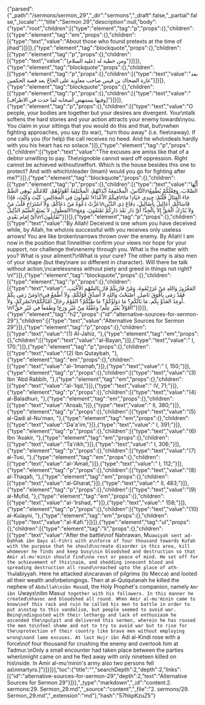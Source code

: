 {"parsed":{"_path":"/sermons/sermon_29","_dir":"sermons","_draft":false,"_partial":false,"_locale":"","title":"Sermon 29","description":null,"body":{"type":"root","children":[{"type":"element","tag":"p","props":{},"children":[{"type":"element","tag":"em","props":{},"children":[{"type":"text","value":"About those who found pretexts at the time of jihad"}]}]},{"type":"element","tag":"blockquote","props":{},"children":[{"type":"element","tag":"p","props":{},"children":[{"type":"text","value":"ومن خطبة له (عليه السلام)"}]}]},{"type":"element","tag":"blockquote","props":{},"children":[{"type":"element","tag":"p","props":{},"children":[{"type":"text","value":"بعد غارة الضحاك بن قيس صاحب معاوية على الحاجّ بعد قصة الحكمين"}]}]},{"type":"element","tag":"blockquote","props":{},"children":[{"type":"element","tag":"p","props":{},"children":[{"type":"text","value":"[وفيها يستنهض أصحابه لما حدث في الاطراف]"}]}]},{"type":"element","tag":"p","props":{},"children":[{"type":"text","value":"O people, your bodies are together but your desires are divergent. Your\ntalk softens the hard stones and your action attracts your enemy towards\nyou. You claim in your sittings that you would do this and that, but\nwhen fighting approaches, you say (to war), \"turn thou away\" (i.e. flee\naway). If one calls you (for help) the call receives no heed. And he who\ndeals hardly with you his heart has no solace."}]},{"type":"element","tag":"p","props":{},"children":[{"type":"text","value":"The excuses are amiss like that of a debtor unwilling to pay. The\nignoble cannot ward off oppression. Right cannot be achieved without\neffort. Which is the house besides this one to protect? And with which\nleader (Imam) would you go for fighting after me?"}]},{"type":"element","tag":"blockquote","props":{},"children":[{"type":"element","tag":"p","props":{},"children":[{"type":"text","value":"أَيُّهَا النَّاسُ، الْمجْتَمِعَةُ أبْدَانُهُمْ، الُمخْتَلِفَةُ أهْوَاؤُهُمْ، كَلامُكُم يُوهِي الصُّمَّ\nالصِّلابَ، وَفِعْلُكُمْ يُطْمِعُ فِيكُمُ الاْعْدَاءَ! تَقُولُونَ فِي الَمجَالِسِ: كَيْتَ وَكَيْتَ، فَإذَا\nجَاءَ الْقِتَالُ قُلْتُمْ: حِيدِي حَيَادِ! مَا عَزَّتْ دَعْوَةُ مَنْ دَعَاكُمْ، وَلاَ اسْتَرَاحَ قَلْبُ مَنْ\nقَاسَاكُمْ، أَعَالِيلُ بِأَضَالِيلَ، دِفَاعَ ذِي الدَّيْنِ المَطُولِ، لاَ يَمنَعُ الضَّيْمَ الذَّلِيلُ!\nوَلاَ يُدْرَكُ الْحَقُّ إِلاَ بِالْجِدِّ! أَيَّ دَار بَعْدَ دَارِكُمْ تَمْنَعُونَ، وَمَعَ أَىِّ إِمَام بَعْدِي\nتُقَاتِلُونَ؟"}]}]},{"type":"element","tag":"p","props":{},"children":[{"type":"text","value":"By Allah! Deceived is one whom you have deceived while, by Allah, he who\nis successful with you receives only useless arrows! You are like broken\narrows thrown over the enemy. By Allah! I am now in the position that I\nneither confirm your views nor hope for your support, nor challenge the\nenemy through you. What is the matter with you? What is your ailment?\nWhat is your cure? The other party is also men of your shape (but they\nare so different in character). Will there be talk without action,\ncarelessness without piety and greed in things not right?\n!"}]},{"type":"element","tag":"blockquote","props":{},"children":[{"type":"element","tag":"p","props":{},"children":[{"type":"text","value":"المَغْرُورُ وَاللهِ مَنْ غَرَرْتُمُوهُ، وَمْنْ فَازَبِكُمْ فَازَ بَالسَّهْمِ الاْخْيَبِ، وَمَنْ رَمَى بِكُمْ\nفَقَدْ رَمَى بِأَفْوَقَ نَاصِل. أَصْبَحْتُ وَاللهِ لا أُصَدِّقُ قَوْلَكُمْ، وَلاَ أَطْمَعُ فِي نَصْرِكُمْ، وَلاَ\nأُوعِدُ العَدُوَّ بِكُم. مَا بَالُكُم؟ مَا دَوَاؤُكُمْ؟ مَا طِبُّكُمْ؟ القَوْمُ رِجَالٌ أَمْثَالُكُمْ،\nأَقَوْلاً بَغَيْرِ عِلْم! وَغَفْلَةً مِنْ غَيْرِ وَرَع! وَطَمَعاً في غَيْرِ حَقٍّ؟!"}]}]},{"type":"element","tag":"h2","props":{"id":"alternative-sources-for-sermon-29"},"children":[{"type":"text","value":"Alternative Sources for Sermon 29"}]},{"type":"element","tag":"p","props":{},"children":[{"type":"text","value":"(1) Al-Jahiz, "},{"type":"element","tag":"em","props":{},"children":[{"type":"text","value":"al-Bayan,"}]},{"type":"text","value":" I, 170;"}]},{"type":"element","tag":"p","props":{},"children":[{"type":"text","value":"(2) Ibn Qutaybah, "},{"type":"element","tag":"em","props":{},"children":[{"type":"text","value":"al-'Imamah,"}]},{"type":"text","value":" I, 150;"}]},{"type":"element","tag":"p","props":{},"children":[{"type":"text","value":"(3) Ibn 'Abd Rabbih, "},{"type":"element","tag":"em","props":{},"children":[{"type":"text","value":"al-'Iqd,"}]},{"type":"text","value":" IV, 71;"}]},{"type":"element","tag":"p","props":{},"children":[{"type":"text","value":"(4) al-Baladhuri, "},{"type":"element","tag":"em","props":{},"children":[{"type":"text","value":"Ansab,"}]},{"type":"text","value":" II, 380;"}]},{"type":"element","tag":"p","props":{},"children":[{"type":"text","value":"(5) al-Qadi al-Nu'man, "},{"type":"element","tag":"em","props":{},"children":[{"type":"text","value":"Da'a'im,"}]},{"type":"text","value":" I, 391;"}]},{"type":"element","tag":"p","props":{},"children":[{"type":"text","value":"(6) Ibn 'Asakir, "},{"type":"element","tag":"em","props":{},"children":[{"type":"text","value":"Ta'rikh,"}]},{"type":"text","value":" I, 306;"}]},{"type":"element","tag":"p","props":{},"children":[{"type":"text","value":"(7) al-Tusi, "},{"type":"element","tag":"em","props":{},"children":[{"type":"text","value":"al-'Amali,"}]},{"type":"text","value":" I, 112;"}]},{"type":"element","tag":"p","props":{},"children":[{"type":"text","value":"(8) al-Thaqafi, "},{"type":"element","tag":"em","props":{},"children":[{"type":"text","value":"al-Gharat,"}]},{"type":"text","value":" II, 483;"}]},{"type":"element","tag":"p","props":{},"children":[{"type":"text","value":"(9) al-Mufid, "},{"type":"element","tag":"em","props":{},"children":[{"type":"text","value":"al-'Irshad, *"}]},{"type":"text","value":" 158;"}]},{"type":"element","tag":"p","props":{},"children":[{"type":"text","value":"(10) al-Kulayni, "},{"type":"element","tag":"em","props":{},"children":[{"type":"text","value":"al-Kafi."}]}]},{"type":"element","tag":"ul","props":{},"children":[{"type":"element","tag":"li","props":{},"children":[{"type":"text","value":"After the battle\nof Nahrawan, Mu`awiyah sent ad-Dahhak ibn Qays al-Fihri with a\nforce of four thousand towards Kufah with the purpose that he should\ncreate disorder in this area, kill whomever he finds and keep busy\nin bloodshed and destruction so that Amir al-mu'minin should find\nno rest or peace of mind. He set off for the achievement of this\naim, and shedding innocent blood and spreading destruction all round\nreached upto the place of ath-Tha`labiyyah. Here he attacked a\ncaravan of pilgrims (to Mecca) and looted all their wealth and\nbelongings. Then at al-Qutqutanah he killed the nephew of `Abdullah\nibn Mas`ud, the Holy Prophet's companion, namely `Amr ibn `Uways\nibn Mas`ud together with his followers. In this manner he created\nhavoc and bloodshed all round. When Amir al-mu'minin came to know\nof this rack and ruin he called his men to battle in order to put a\nstop to this vandalism, but people seemed to avoid war. Being\ndisgusted with their lethargy and lack of enthusiasm he ascended the\npulpit and delivered this sermon, wherein he has roused the men to\nfeel shame and not to try to avoid war but to rise for the\nprotection of their country like brave men without employing wrong\nand lame excuses. At last Hujr ibn `Adi al-Kindi rose with a force\nof four thousand for crushing the enemy and overtook him at Tadmur.\nOnly a small encounter had taken place between the parties when\nnight came on and he fled away with only nineteen killed on his\nside. In Amir al-mu'minin's army also two persons fell as\nmartyrs.]"}]}]}],"toc":{"title":"","searchDepth":2,"depth":2,"links":[{"id":"alternative-sources-for-sermon-29","depth":2,"text":"Alternative Sources for Sermon 29"}]}},"_type":"markdown","_id":"content:2. sermons:29. Sermon_29.md","_source":"content","_file":"2. sermons/29. Sermon_29.md","_extension":"md"},"hash":"57hkpKzuZ5"}